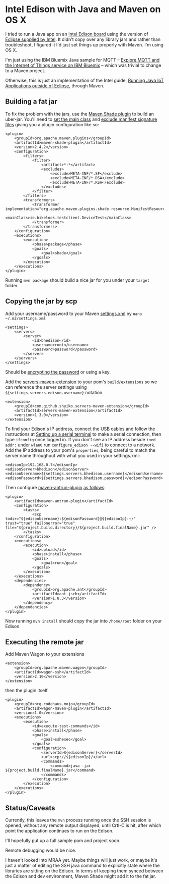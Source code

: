 # Intel Edison with Java and Maven on OS X


I tried to run a Java app on an [Intel Edison board](https://software.intel.com/en-us/iot/hardware/edison) using the version of [Eclipse supplied by Intel](https://software.intel.com/en-us/installing-the-eclipse-ide). It didn't copy over any library jars and rather than troubleshoot, I figured it I'd just set things up properly with Maven. I'm using OS X.

I'm just using the IBM Bluemix Java sample for MQTT –
[Explore MQTT and the Internet of Things service on IBM Bluemix](http://www.ibm.com/developerworks/cloud/library/cl-mqtt-bluemix-iot-node-red-app/) – which was trivial to change to a Maven project.

Otherwise, this is just an implementation of the Intel guide, [Running Java IoT Applications outside of Eclipse](https://software.intel.com/en-us/node/596288), through Maven.

## Building a fat jar

To fix the problem with the jars, use the [Maven Shade plugin](http://maven.apache.org/plugins/maven-shade-plugin/) to build an uber-jar. You'll need to [set the main class](http://maven.apache.org/plugins/maven-shade-plugin/examples/executable-jar.html) and [exclude manifest signature files](http://stackoverflow.com/a/6743609) giving you a plugin configuration like so:

```
<plugin>
	<groupId>org.apache.maven.plugins</groupId>
	<artifactId>maven-shade-plugin</artifactId>
	<version>2.4.2</version>
	<configuration>
		<filters>
			<filter>
				<artifact>*:*</artifact>
				<excludes>
					<exclude>META-INF/*.SF</exclude>
					<exclude>META-INF/*.DSA</exclude>
					<exclude>META-INF/*.RSA</exclude>
				</excludes>
			</filter>
		</filters>
		<transformers>
			<transformer implementation="org.apache.maven.plugins.shade.resource.ManifestResourceTransformer">
				<mainClass>ie.bikelook.testclient.DeviceTest</mainClass>
			</transformer>
		</transformers>
	</configuration>
	<executions>
		<execution>
			<phase>package</phase>
			<goals>
				<goal>shade</goal>
			</goals>
		</execution>
	</executions>
</plugin>
```

Running ```mvn package``` should build a nice jar for you under your ```target``` folder.

## Copying the jar by scp

Add your username/password to your Maven [settings.xml](https://maven.apache.org/settings.html) by ```nano ~/.m2/settings.xml``` 

```
<settings>
	<servers>
		<server>
			<id>bhedison</id>
			<username>root</username>
			<password>password</password>
		</server>   
	</servers>
</settings>
```

Should be [encrypting the password](https://maven.apache.org/guides/mini/guide-encryption.html) or using a key.

Add the [servers-maven-extension](https://github.com/shyiko/servers-maven-extension) to your pom's ```build/extensions``` so we can reference the server settings using ```${settings.servers.edison.username}``` notation.

```
<extension>
	<groupId>com.github.shyiko.servers-maven-extension</groupId>
	<artifactId>servers-maven-extension</artifactId>
	<version>1.3.0</version>
</extension>
```
To find your Edison's IP address, connect the USB cables and follow the instructions at [Setting up a serial terminal](https://software.intel.com/en-us/setting-up-serial-terminal-intel-edison-board) to make a serial connection, then type ```ifconfig``` once logged in. If you don't see an IP address beside ```ined addr:``` under ```wlan0``` run ```configure_edison --wifi``` to connect to a network. Add the IP address to your pom's ```properties```, being careful to match the server name throughout with what you used in your settings.xml:

```
<edisonIp>192.168.0.7</edisonIp>
<edisonServer>bhedison</edisonServer>
<edisonUsername>${settings.servers.bhedison.username}</edisonUsername>
<edisonPassword>${settings.servers.bhedison.password}</edisonPassword>
```

Then configure [maven-antrun-plugin](https://maven.apache.org/plugins/maven-antrun-plugin/) [as follows](http://stackoverflow.com/a/12269639):

```
<plugin>
	<artifactId>maven-antrun-plugin</artifactId>
	<configuration>
		<tasks>
			<scp todir="${edisonUsername}:${edisonPassword}@${edisonIp}:~/" trust="true" failonerror="true" file="${project.build.directory}/${project.build.finalName}.jar" />
		</tasks>
	</configuration>
	<executions>
		<execution>
			<id>upload</id>
			<phase>install</phase>
			<goals>
				<goal>run</goal>
			</goals>
		</execution>
	</executions>
	<dependencies>
		<dependency>
			<groupId>org.apache.ant</groupId>
			<artifactId>ant-jsch</artifactId>
			<version>1.8.3</version>
		</dependency>
	</dependencies>
</plugin>
```

Now running ``mvn install`` should copy the jar into ```/home/root``` folder on your Edison.

## Executing the remote jar

Add Maven Wagon to your extensions

```
<extension>
	<groupId>org.apache.maven.wagon</groupId>
	<artifactId>wagon-ssh</artifactId>
	<version>2.10</version>
</extension>
```
then the plugin itself

```
<plugin>
	<groupId>org.codehaus.mojo</groupId>
	<artifactId>wagon-maven-plugin</artifactId>
	<version>1.0</version>
	<executions>
		<execution>
			<id>execute-test-commands</id>
			<phase>install</phase>
			<goals>
				<goal>sshexec</goal>
			</goals>
			<configuration>
				<serverId>${edisonServer}</serverId>
				<url>scp://${edisonIp}/</url>
				<commands>
					<command>java -jar ${project.build.finalName}.jar</command>
				</commands>
			</configuration>
		</execution>
	</executions>
</plugin>
```

## Status/Caveats

Currently, this leaves the ```mvn``` process running once the SSH session is opened, without any remote output displayed, until Crtl-C is hit, after which point the application continues to run on the Edison.

I'll hopefully put up a full sample pom and project soon. 

Remote debugging would be nice.

I haven't looked into MRAA yet. Maybe things will just work, or maybe it's just a matter of editing the SSH java command to explicitly state where the libraries are sitting on the Edison. In terms of keeping them synced between the Edison and dev environment, Maven Shade might add it to the fat jar.